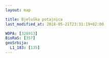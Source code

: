 ```yaml
---
layout: map

title: Bjeluška potajnica
last_modified_at: 2018-05-21T23:31:19+02:00

WDPA: [328913]
BioRaS: [357]
geoSrbija:
  L1_183: [135]
---
```

